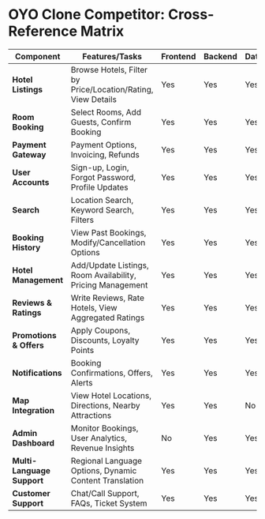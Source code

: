 # OYO Clone Competitor: Cross-Reference Matrix

| **Component**            | **Features/Tasks**                                              | **Frontend** | **Backend** | **Database** | **APIs**      | **Testing**    |
|--------------------------|-----------------------------------------------------------------|--------------|-------------|--------------|---------------|----------------|
| **Hotel Listings**        | Browse Hotels, Filter by Price/Location/Rating, View Details  | Yes          | Yes         | Yes          | Yes           | Yes            |
| **Room Booking**          | Select Rooms, Add Guests, Confirm Booking                     | Yes          | Yes         | Yes          | Yes           | Yes            |
| **Payment Gateway**       | Payment Options, Invoicing, Refunds                           | Yes          | Yes         | Yes          | Yes           | Yes            |
| **User Accounts**         | Sign-up, Login, Forgot Password, Profile Updates              | Yes          | Yes         | Yes          | Yes           | Yes            |
| **Search**                | Location Search, Keyword Search, Filters                     | Yes          | Yes         | Yes          | Yes           | Yes            |
| **Booking History**       | View Past Bookings, Modify/Cancellation Options               | Yes          | Yes         | Yes          | Yes           | Yes            |
| **Hotel Management**      | Add/Update Listings, Room Availability, Pricing Management    | Yes          | Yes         | Yes          | Yes           | Yes            |
| **Reviews & Ratings**     | Write Reviews, Rate Hotels, View Aggregated Ratings           | Yes          | Yes         | Yes          | Yes           | Yes            |
| **Promotions & Offers**   | Apply Coupons, Discounts, Loyalty Points                      | Yes          | Yes         | Yes          | Yes           | Yes            |
| **Notifications**         | Booking Confirmations, Offers, Alerts                        | Yes          | Yes         | Yes          | Yes           | Yes            |
| **Map Integration**       | View Hotel Locations, Directions, Nearby Attractions         | Yes          | Yes         | No           | Yes           | Yes            |
| **Admin Dashboard**       | Monitor Bookings, User Analytics, Revenue Insights            | No           | Yes         | Yes          | Yes           | Yes            |
| **Multi-Language Support**| Regional Language Options, Dynamic Content Translation        | Yes          | Yes         | Yes          | Yes           | Yes            |
| **Customer Support**      | Chat/Call Support, FAQs, Ticket System                        | Yes          | Yes         | Yes          | Yes           | Yes            |

